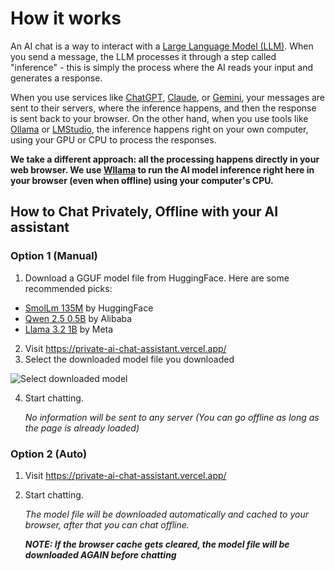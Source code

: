 # How it works

An AI chat is a way to interact with a [Large Language Model (LLM)](https://www.cloudflare.com/learning/ai/what-is-large-language-model/). When you send a message, the LLM processes it through a step called "inference" - this is simply the process where the AI reads your input and generates a response.

When you use services like [ChatGPT](https://chatgpt.com/), [Claude](https://claude.ai/), or [Gemini](https://gemini.google.com/), your messages are sent to their servers, where the inference happens, and then the response is sent back to your browser. On the other hand, when you use tools like [Ollama](https://ollama.ai/) or [LMStudio](https://lmstudio.ai/), the inference happens right on your own computer, using your GPU or CPU to process the responses.

**We take a different approach: all the processing happens directly in your web browser. We use [Wllama](https://github.com/ngxson/wllama/) to run the AI model inference right here in your browser (even when offline) using your computer's CPU.**

## How to Chat Privately, Offline with your AI assistant


### Option 1 (Manual)

1. Download a GGUF model file from HuggingFace. Here are some recommended picks:

- [SmolLm 135M](https://huggingface.co/neopolita/smollm-135m-instruct-gguf/resolve/main/smollm-135m-instruct_q8_0.gguf?download=true) by HuggingFace 
- [Qwen 2.5 0.5B](https://huggingface.co/lmstudio-community/Qwen2.5-0.5B-Instruct-GGUF/resolve/main/Qwen2.5-0.5B-Instruct-Q4_K_M.gguf?download=true) by Alibaba
- [Llama 3.2 1B](https://huggingface.co/hugging-quants/Llama-3.2-1B-Instruct-Q4_K_M-GGUF/resolve/main/llama-3.2-1b-instruct-q4_k_m.gguf?download=true) by Meta

2. Visit https://private-ai-chat-assistant.vercel.app/
3. Select the downloaded model file you downloaded

![Select downloaded model](https://github.com/user-attachments/assets/769c746f-288e-43d1-a712-89cbedb49295)

4. Start chatting. 

    _No information will be sent to any server (You can go offline as long as the page is already loaded)_

### Option 2 (Auto)

1. Visit https://private-ai-chat-assistant.vercel.app/
2. Start chatting. 

    _The model file will be downloaded automatically and cached to your browser, after that you can chat offline._ 

    _**NOTE: If the browser cache gets cleared, the model file will be downloaded AGAIN before chatting**_

